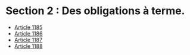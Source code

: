# Section 2 : Des obligations à terme.

- [Article 1185](article-1185.md)
- [Article 1186](article-1186.md)
- [Article 1187](article-1187.md)
- [Article 1188](article-1188.md)
